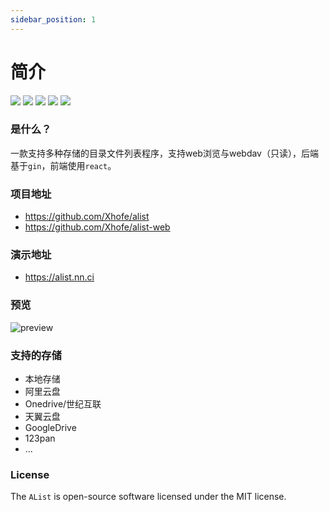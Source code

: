 ```yaml
---
sidebar_position: 1
---
```


# 简介

[![](https://img.shields.io/github/release/Xhofe/alist?style=flat-square)](https://github.com/Xhofe/alist/releases/latest)
[![](https://img.shields.io/github/workflow/status/Xhofe/alist/build?style=flat-square)](https://github.com/Xhofe/alist/actions?query=workflow%3ABuild)
[![](https://img.shields.io/github/downloads/Xhofe/alist/total?style=flat-square)](https://github.com/Xhofe/alist/releases)
[![](https://data.jsdelivr.com/v1/package/gh/Xhofe/alist-web/badge)](https://www.jsdelivr.com/package/gh/Xhofe/alist-web)
[![](https://img.shields.io/badge/%24-donate-ff69b4.svg?style=flat-square)](https://pay.xhofe.top)

### 是什么？

一款支持多种存储的目录文件列表程序，支持web浏览与webdav（只读），后端基于`gin`，前端使用`react`。

### 项目地址

- https://github.com/Xhofe/alist
- https://github.com/Xhofe/alist-web

### 演示地址

- https://alist.nn.ci

### 预览

![preview](https://store.heytapimage.com/cdo-portal/feedback/202111/03/695ef77854a144e928518efde38db97a.png)

### 支持的存储

- 本地存储
- 阿里云盘
- Onedrive/世纪互联
- 天翼云盘
- GoogleDrive
- 123pan
- ...

### License

The `AList` is open-source software licensed under the MIT license.
